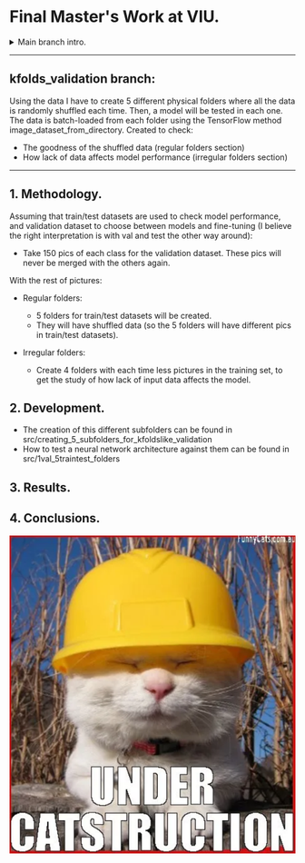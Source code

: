 # Final Master's Work at VIU.


<details>
  <summary>Main branch intro.</summary>
 This is a Computer Vision classification for Real State. The intention of this project is to improve the classification of different spaces inside houses. 

Consisting of:
- Fine-tuning of pre-trained models.
- Data augmentation.
    - TensorFlow method *ImageDataGenerator* in pickled data.
    - Adding data augmentation as a sequential layer using the TensorFlow method *image_dataset_from_directory*  straight from the pics folder.
- Study the creation of synthetic data.
</details>



----------------------------------

## kfolds_validation branch:

Using the data I have to create 5 different physical folders where all the data is randomly shuffled each time. Then, a model will be tested in each one. The data is batch-loaded from each folder using the TensorFlow method image_dataset_from_directory. Created to check:

- The goodness of the shuffled data (regular folders section)
- How lack of data affects model performance (irregular folders section)

----------------------------------


## 1. Methodology.

Assuming that train/test datasets are used to check model performance, and validation dataset to choose between models and fine-tuning (I believe the right interpretation is with val and test the other way around):

- Take 150 pics of each class for the validation dataset. These pics will never be merged with the others again.

With the rest of pictures:
- Regular folders:
    - 5 folders for train/test datasets will be created.
    - They will have shuffled data (so the 5 folders will have different pics in train/test datasets).
    
- Irregular folders:
    - Create 4 folders with each time less pictures in the training set, to get the study of how lack of input data affects the model.

## 2. Development.

- The creation of this different subfolders can be found in src/creating_5_subfolders_for_kfoldslike_validation 
- How to test a neural network architecture against them can be found in src/1val_5traintest_folders

## 3. Results.

## 4. Conclusions.

![alt](output/catstruction.png)